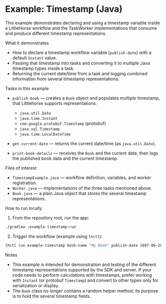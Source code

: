 # Example: Timestamp (Java)

This example demonstrates declaring and using a timestamp variable inside a LittleHorse workflow and the TaskWorker implementations that consume and produce different timestamp representations.

What it demonstrates

- How to declare a timestamp workflow variable (`publish-date`) with a default `Instant` value.
- Passing that timestamp into tasks and converting it to multiple Java timestamp types inside a task.
- Returning the current date/time from a task and logging combined information from several timestamp representations.

Tasks in this example

- `publish-book` — creates a `Book` object and populates multiple timestamp, that Littlehorse supports representations:
  - `java.util.Date`
  - `java.time.Instant`
  - `com.google.protobuf.Timestamp` (protobuf)
  - `java.sql.Timestamp`
  - `java.time.LocalDateTime`

- `get-current-date` — returns the current date/time (as `java.util.Date`).

- `print-book-details` — receives the `Book` and the current date, then logs the published book data and the current timestamp.

Files of interest

- `TimestampExample.java` — workflow definition, variables, and worker registration.
- `Worker.java` — implementations of the three tasks mentioned above.
- `Book.java` — a plain Java object that stores the several timestamp representations.

How to run locally

1. From the repository root, run the app:

```bash
./gradlew :example-timestamp:run
```

2. Trigger the workflow (example using `lhctl`):

```bash
lhctl run example-timestamp book-name "My Book" publish-date 1997-06-26T12:12:12Z
```

Notes

- This example is intended for demonstration and testing of the different timestamp representations supported by the SDK and server. If your code needs to perform calculations with timestamps, prefer working with `Instant` (or protobuf `Timestamp`) and convert to other types only for serialization or display.
- The `Book` class no longer contains a random helper method; its purpose is to hold the several timestamp fields.
